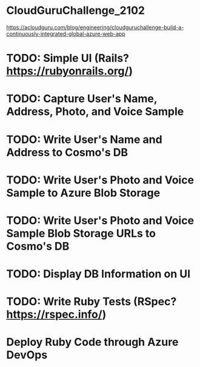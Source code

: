 # CloudGuruChallenge_2102
https://acloudguru.com/blog/engineering/cloudguruchallenge-build-a-continuously-integrated-global-azure-web-app

# TODO: Simple UI (Rails? https://rubyonrails.org/)

# TODO: Capture User's Name, Address, Photo, and Voice Sample

# TODO: Write User's Name and Address to Cosmo's DB

# TODO: Write User's Photo and Voice Sample to Azure Blob Storage

# TODO: Write User's Photo and Voice Sample Blob Storage URLs to Cosmo's DB

# TODO: Display DB Information on UI

# TODO: Write Ruby Tests (RSpec? https://rspec.info/)

# Deploy Ruby Code through Azure DevOps

